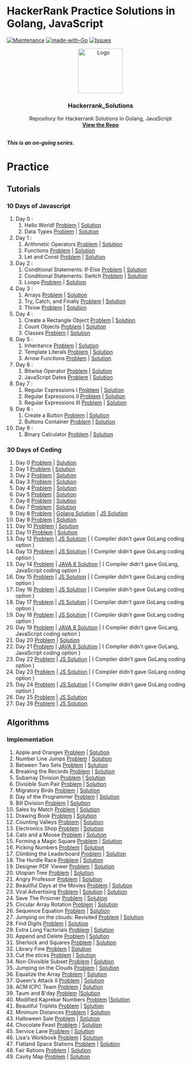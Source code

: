 # HackerRank Practice Solutions in Golang, JavaScript
[![Maintenance][maintenance-shield]][maintenance-graph-url]
[![made-with-Go][made-with-go-shield]](https://golang.org/)
[![Issues][issues-shield]][issues-url]

<p align="center">
  <a href=" https://www.hackerrank.com/domains/tutorials/30-days-of-code">
    <img src="https://alternative.me/media/256/hackerrank-icon-3ruwgb2qxxh1gxg6-c.png" alt="Logo" width="120" height="120">
  </a>

<h3 align="center">Hackerrank_Solutions</h3>
  <p align="center">
    Repository for Hackerrank Solutions in Golang, JavaScript
    <br />
    <a href="https://github.com/mohit810/Hackerrank_Solutions"><strong>View the Repo</strong></a>
    <br />
    <br />
  </p>

***This is an on-going series.***

# Practice

## Tutorials

### 10 Days of Javascript

1. Day 0 :
   1. Hello World! [Problem](https://www.hackerrank.com/challenges/js10-hello-world/problem) | [Solution](https://github.com/mohit810/Hackerrank_Solutions/blob/master/tutorials/10-Days-of-Javascript/Day%200/day-0:hello-world.js)
   2. Data Types [Problem](https://www.hackerrank.com/challenges/js10-data-types/problem) | [Solution](https://github.com/mohit810/Hackerrank_Solutions/blob/master/tutorials/10-Days-of-Javascript/Day%200/day-0:data-types.js)
2. Day 1 :
    1. Arithmetic Operators [Problem](https://www.hackerrank.com/challenges/js10-arithmetic-operators/problem) | [Solution](https://github.com/mohit810/Hackerrank_Solutions/blob/master/tutorials/10-Days-of-Javascript/Day%201/day-1:arithmetic-operators.js)
    2. Functions [Problem](https://www.hackerrank.com/challenges/js10-function/problem) | [Solution](https://github.com/mohit810/Hackerrank_Solutions/blob/master/tutorials/10-Days-of-Javascript/Day%201/day-1:function.js)
    3. Let and Const [Problem](https://www.hackerrank.com/challenges/js10-let-and-const/problem) | [Solution](https://github.com/mohit810/Hackerrank_Solutions/blob/master/tutorials/10-Days-of-Javascript/Day%201/day-1:let-and-const.js)
3. Day 2 : 
   1. Conditional Statements: If-Else [Problem](https://www.hackerrank.com/challenges/js10-if-else/problem) | [Solution](https://github.com/mohit810/Hackerrank_Solutions/blob/master/tutorials/10-Days-of-Javascript/Day%202/day-2:if-else.js)
   2. Conditional Statements: Switch [Problem](https://www.hackerrank.com/challenges/js10-switch/problem) | [Solution](https://github.com/mohit810/Hackerrank_Solutions/blob/master/tutorials/10-Days-of-Javascript/Day%202/day-2:switch.js)
   3. Loops [Problem](https://www.hackerrank.com/challenges/js10-loops/problem) | [Solution](https://github.com/mohit810/Hackerrank_Solutions/blob/master/tutorials/10-Days-of-Javascript/Day%202/day-2:loop.js)
4. Day 3 :
   1. Arrays [Problem](https://www.hackerrank.com/challenges/js10-arrays/problem) | [Solution](https://github.com/mohit810/Hackerrank_Solutions/blob/master/tutorials/10-Days-of-Javascript/Day%203/day-3:arrays.js)
   2. Try, Catch, and Finally [Problem](https://www.hackerrank.com/challenges/js10-try-catch-and-finally/problem) | [Solution](https://github.com/mohit810/Hackerrank_Solutions/blob/master/tutorials/10-Days-of-Javascript/Day%203/day3:try-catch-and-finally.js)
   3. Throw [Problem](https://www.hackerrank.com/challenges/js10-throw/problem) | [Solution](https://github.com/mohit810/Hackerrank_Solutions/blob/master/tutorials/10-Days-of-Javascript/Day%203/day-3:throw.js)
5. Day 4 :
   1. Create a Rectangle Object [Problem](https://www.hackerrank.com/challenges/js10-objects/problem) | [Solution](https://github.com/mohit810/Hackerrank_Solutions/blob/master/tutorials/10-Days-of-Javascript/Day%204/day-4:rect-object.js)
   2. Count Objects [Problem](https://www.hackerrank.com/challenges/js10-count-objects/problem) | [Solution](https://github.com/mohit810/Hackerrank_Solutions/blob/master/tutorials/10-Days-of-Javascript/Day%204/day-4:count-objects.js)
   3. Classes [Problem](https://www.hackerrank.com/challenges/js10-class/problem) | [Solution](https://github.com/mohit810/Hackerrank_Solutions/blob/master/tutorials/10-Days-of-Javascript/Day%204/day-4:class.js)
6. Day 5 :
   1. Inheritance [Problem](https://www.hackerrank.com/challenges/js10-inheritance/problem) | [Solution](https://github.com/mohit810/Hackerrank_Solutions/blob/master/tutorials/10-Days-of-Javascript/Day%205/day-5:inheritance.js)
   2. Template Literals [Problem](https://www.hackerrank.com/challenges/js10-template-literals/problem) | [Solution](https://github.com/mohit810/Hackerrank_Solutions/blob/master/tutorials/10-Days-of-Javascript/Day%205/day-5:template-literals.js)
   3. Arrow Functions [Problem](https://www.hackerrank.com/challenges/js10-arrows/problem) | [Solution](https://github.com/mohit810/Hackerrank_Solutions/blob/master/tutorials/10-Days-of-Javascript/Day%205/day-5:arrow-func.js)
7. Day 6 :
   1. Bitwise Operator [Problem](https://www.hackerrank.com/challenges/js10-bitwise/problem) | [Solution](https://github.com/mohit810/Hackerrank_Solutions/blob/master/tutorials/10-Days-of-Javascript/Day%206/day-6:bitwise.js)
   2. JavaScript Dates [Problem](https://www.hackerrank.com/challenges/js10-date/problem) | [Solution](https://github.com/mohit810/Hackerrank_Solutions/blob/master/tutorials/10-Days-of-Javascript/Day%206/day-6:date.js)
8. Day 7 :
   1. Regular Expressions I [Problem](https://www.hackerrank.com/challenges/js10-regexp-1/problem) | [Solution](https://github.com/mohit810/Hackerrank_Solutions/blob/master/tutorials/10-Days-of-Javascript/Day%207/dau-7:regexp-1.js)
   2. Regular Expressions II [Problem](https://www.hackerrank.com/challenges/js10-regexp-2/problem) | [Solution](https://github.com/mohit810/Hackerrank_Solutions/blob/master/tutorials/10-Days-of-Javascript/Day%207/day-7:regexp-2.js)
   3. Regular Expressions III [Problem](https://www.hackerrank.com/challenges/js10-regexp-3/problem) | [Solution](https://github.com/mohit810/Hackerrank_Solutions/blob/master/tutorials/10-Days-of-Javascript/Day%207/day-7:regexp-3.js)
9. Day 8 :
   1. Create a Button [Problem](https://www.hackerrank.com/challenges/js10-create-a-button/problem) | [Solution](https://github.com/mohit810/Hackerrank_Solutions/blob/master/tutorials/10-Days-of-Javascript/Day%208/Create%20a%20Button)
   2. Buttons Container [Problem](https://www.hackerrank.com/challenges/js10-buttons-container/problem) | [Solution](https://github.com/mohit810/Hackerrank_Solutions/blob/master/tutorials/10-Days-of-Javascript/Day%208/Buttons%20Container)
10. Day 9 :
      1. Binary Calculator [Problem](https://www.hackerrank.com/challenges/js10-binary-calculator/problem) | [Solution](https://github.com/mohit810/Hackerrank_Solutions/blob/master/tutorials/10-Days-of-Javascript/Day%209/Binary%20Calculator)

### 30 Days of Coding

1. Day 0 [Problem](https://www.hackerrank.com/challenges/30-hello-world/problem) | [Solution](https://github.com/mohit810/Hackerrank_Solutions/blob/master/tutorials/30-Days-of-Coding/day-0.go)       
2. Day 1 [Problem](https://www.hackerrank.com/challenges/30-data-types/problem) | [Solution](https://github.com/mohit810/Hackerrank_Solutions/blob/master/tutorials/30-Days-of-Coding/day-1.go)    
3. Day 2 [Problem](https://www.hackerrank.com/challenges/30-operators/problem) | [Solution](https://github.com/mohit810/Hackerrank_Solutions/blob/master/tutorials/30-Days-of-Coding/day-2.go)
4. Day 3 [Problem](https://www.hackerrank.com/challenges/30-conditional-statements/problem) | [Solution](https://github.com/mohit810/Hackerrank_Solutions/blob/master/tutorials/30-Days-of-Coding/day-3.go)
5. Day 4 [Problem](https://www.hackerrank.com/challenges/30-class-vs-instance/problem) | [Solution](https://github.com/mohit810/Hackerrank_Solutions/blob/master/tutorials/30-Days-of-Coding/day-4.go)
6. Day 5 [Problem](https://www.hackerrank.com/challenges/30-loops/problem) | [Solution](https://github.com/mohit810/Hackerrank_Solutions/blob/master/tutorials/30-Days-of-Coding/day-5.go)
7. Day 6 [Problem](https://www.hackerrank.com/challenges/30-review-loop/problem) | [Solution](https://github.com/mohit810/Hackerrank_Solutions/blob/master/tutorials/30-Days-of-Coding/day-6.go)
8. Day 7 [Problem](https://www.hackerrank.com/challenges/30-arrays/problem) | [Solution](https://github.com/mohit810/Hackerrank_Solutions/blob/master/tutorials/30-Days-of-Coding/day-7.go)
9. Day 8 [Problem](https://www.hackerrank.com/challenges/30-dictionaries-and-maps/problem) | [Golang Solution](https://github.com/mohit810/Hackerrank_Solutions/blob/master/tutorials/30-Days-of-Coding/day-8.go) | [JS Solution](https://github.com/mohit810/Hackerrank_Solutions/blob/master/practice/30-Days-of-Coding/day-8.js)
10. Day 9 [Problem](https://www.hackerrank.com/challenges/30-recursion/problem) | [Solution](https://github.com/mohit810/Hackerrank_Solutions/blob/master/tutorials/30-Days-of-Coding/day-9.go)
11. Day 10 [Problem](https://www.hackerrank.com/challenges/30-binary-numbers/problem) | [Solution](https://github.com/mohit810/Hackerrank_Solutions/blob/master/tutorials/30-Days-of-Coding/day-10.go)
12. Day 11 [Problem](https://www.hackerrank.com/challenges/30-2d-arrays/problem) | [Solution](https://github.com/mohit810/Hackerrank_Solutions/blob/master/tutorials/30-Days-of-Coding/day-11.go)
13. Day 12 [Problem](https://www.hackerrank.com/challenges/30-inheritance/problem) | [JS Solution](https://github.com/mohit810/Hackerrank_Solutions/blob/master/tutorials/30-Days-of-Coding/day-12.js) | ( Compiler didn't gave GoLang coding option )
14. Day 13 [Problem](https://www.hackerrank.com/challenges/30-abstract-classes/problem) | [JS Solution](https://github.com/mohit810/Hackerrank_Solutions/blob/master/tutorials/30-Days-of-Coding/day-13.js) | ( Compiler didn't gave GoLang coding option )
15. Day 14 [Problem](https://www.hackerrank.com/challenges/30-scope/problem) | [JAVA 8 Solution](https://github.com/mohit810/Hackerrank_Solutions/blob/master/tutorials/30-Days-of-Coding/day-14.java) | ( Compiler didn't gave GoLang, JavaScript coding option )
16. Day 15 [Problem](https://www.hackerrank.com/challenges/30-linked-list/problem) | [JS Solution](https://github.com/mohit810/Hackerrank_Solutions/blob/master/tutorials/30-Days-of-Coding/day-15.js) | ( Compiler didn't gave GoLang coding option )
17. Day 16 [Problem](https://www.hackerrank.com/challenges/30-exceptions-string-to-integer/problem) | [JS Solution](https://github.com/mohit810/Hackerrank_Solutions/blob/master/tutorials/30-Days-of-Coding/day-16.js) | ( Compiler didn't gave GoLang coding option )
18. Day 17 [Problem](https://www.hackerrank.com/challenges/30-more-exceptions/problem) | [JS Solution](https://github.com/mohit810/Hackerrank_Solutions/blob/master/tutorials/30-Days-of-Coding/day-17.js) | ( Compiler didn't gave GoLang coding option )
19. Day 18 [Problem](https://www.hackerrank.com/challenges/30-queues-stacks/problem) | [JS Solution](https://github.com/mohit810/Hackerrank_Solutions/blob/master/tutorials/30-Days-of-Coding/day-18.js) | ( Compiler didn't gave GoLang coding option )
20. Day 19 [Problem](https://www.hackerrank.com/challenges/30-interfaces/problem) | [JAVA 8 Solution](https://github.com/mohit810/Hackerrank_Solutions/blob/master/tutorials/30-Days-of-Coding/day-19.java) | ( Compiler didn't gave GoLang, JavaScript coding option )
21. Day 20 [Problem](https://www.hackerrank.com/challenges/30-sorting/problem) | [Solution](https://github.com/mohit810/Hackerrank_Solutions/blob/master/tutorials/30-Days-of-Coding/day-20.go)
22. Day 21 [Problem](https://www.hackerrank.com/challenges/30-generics/problem) | [JAVA 8 Solution](https://github.com/mohit810/Hackerrank_Solutions/blob/master/tutorials/30-Days-of-Coding/day-21.java) | ( Compiler didn't gave GoLang, JavaScript coding option )
23. Day 22 [Problem](https://www.hackerrank.com/challenges/30-binary-search-trees/problem) | [JS Solution](https://github.com/mohit810/Hackerrank_Solutions/blob/master/tutorials/30-Days-of-Coding/day-22.js) | ( Compiler didn't gave GoLang coding option )
24. Day 23 [Problem](https://www.hackerrank.com/challenges/30-binary-trees/problem) | [JS Solution](https://github.com/mohit810/Hackerrank_Solutions/blob/master/tutorials/30-Days-of-Coding/day-23.js) | ( Compiler didn't gave GoLang coding option )
25. Day 24 [Problem](https://www.hackerrank.com/challenges/30-linked-list-deletion/problem) | [JS Solution](https://github.com/mohit810/Hackerrank_Solutions/blob/master/tutorials/30-Days-of-Coding/day-24.js) | ( Compiler didn't gave GoLang coding option )
26. Day 25 [Problem](https://www.hackerrank.com/challenges/30-running-time-and-complexity/problem) | [JS Solution](https://github.com/mohit810/Hackerrank_Solutions/blob/master/tutorials/30-Days-of-Coding/day-25.go)
27. Day 26 [Problem](https://www.hackerrank.com/challenges/30-nested-logic/problem) | [JS Solution](https://github.com/mohit810/Hackerrank_Solutions/blob/master/tutorials/30-Days-of-Coding/day-26.go)


## Algorithms

### Implementation

1. Apple and Oranges [Problem](https://www.hackerrank.com/challenges/apple-and-orange/problem) | [Solution](https://github.com/mohit810/Hackerrank_Solutions/blob/master/practice/algorithms/implementation/apple-and-orange.go)
2. Number Line Jumps [Problem](https://www.hackerrank.com/challenges/kangaroo/problem) | [Solution](https://github.com/mohit810/Hackerrank_Solutions/blob/master/practice/algorithms/implementation/number-line-jumps.go)
3. Between Two Sets [Problem](https://www.hackerrank.com/challenges/between-two-sets/problem) | [Solution](https://github.com/mohit810/Hackerrank_Solutions/blob/master/practice/algorithms/implementation/between-two-sets.go)
4. Breaking the Records [Problem](https://www.hackerrank.com/challenges/breaking-best-and-worst-records/problem) | [Solution](https://github.com/mohit810/Hackerrank_Solutions/blob/master/practice/algorithms/implementation/breaking-the-records.go)
5. Subarray Division [Problem](https://www.hackerrank.com/challenges/the-birthday-bar/problem) | [Solution](https://github.com/mohit810/Hackerrank_Solutions/blob/master/practice/algorithms/implementation/subarray-division.go)
6. Divisible Sum Pair [Problem](https://www.hackerrank.com/challenges/divisible-sum-pairs/problem) | [Solution](https://github.com/mohit810/Hackerrank_Solutions/blob/master/practice/algorithms/implementation/divisible-sum-pairs.go)
7. Migratory Birds [Problem](https://www.hackerrank.com/challenges/migratory-birds/problem) | [Solution](https://github.com/mohit810/Hackerrank_Solutions/blob/master/practice/algorithms/implementation/migratory-birds.go)
8. Day of the Programmer [Problem](https://www.hackerrank.com/challenges/day-of-the-programmer/problem) | [Solution](https://github.com/mohit810/Hackerrank_Solutions/blob/master/practice/algorithms/implementation/day-of-the-programmer.go)
9. Bill Division [Problem](https://www.hackerrank.com/challenges/bon-appetit/problem) | [Solution](https://github.com/mohit810/Hackerrank_Solutions/blob/master/practice/algorithms/implementation/bill-division.go)
10. Sales by Match [Problem](https://www.hackerrank.com/challenges/sock-merchant/problem) | [Solution](https://github.com/mohit810/Hackerrank_Solutions/blob/master/practice/algorithms/implementation/sales-by-match.go)
11. Drawing Book [Problem](https://www.hackerrank.com/challenges/drawing-book/problem) | [Solution](https://github.com/mohit810/Hackerrank_Solutions/blob/master/practice/algorithms/implementation/drawing-book.go)
12. Counting Valleys [Problem](https://www.hackerrank.com/challenges/counting-valleys/problem) | [Solution](https://github.com/mohit810/Hackerrank_Solutions/blob/master/practice/algorithms/implementation/counting-valleys.go)
13. Electronics Shop [Problem](https://www.hackerrank.com/challenges/electronics-shop/problem) | [Solution](https://github.com/mohit810/Hackerrank_Solutions/blob/master/practice/algorithms/implementation/electronics-shop.go)
14. Cats and a Mouse [Problem](https://www.hackerrank.com/challenges/cats-and-a-mouse/problem) | [Solution](https://github.com/mohit810/Hackerrank_Solutions/blob/master/practice/algorithms/implementation/cats-and-mouse.go)
15. Forming a Magic Square [Problem](https://www.hackerrank.com/challenges/magic-square-forming/problem) | [Solution](https://github.com/mohit810/Hackerrank_Solutions/blob/master/practice/algorithms/implementation/forming-a-magic-square.go)
16. Picking Numbers [Problem](https://www.hackerrank.com/challenges/picking-numbers/problem) | [Solution](https://github.com/mohit810/Hackerrank_Solutions/blob/master/practice/algorithms/implementation/picking-numbers.go)
17. Climbing the Leaderboard [Problem](https://www.hackerrank.com/challenges/climbing-the-leaderboard/problem) | [Solution](https://github.com/mohit810/Hackerrank_Solutions/blob/master/practice/algorithms/implementation/climbing-the-leaderboard.go)
18. The Hurdle Race [Problem](https://www.hackerrank.com/challenges/the-hurdle-race/problem) | [Solution](https://github.com/mohit810/Hackerrank_Solutions/blob/master/practice/algorithms/implementation/the-hurdle-race.go)
19. Designer PDF Viewer [Problem](https://www.hackerrank.com/challenges/designer-pdf-viewer/problem) | [Solution](https://github.com/mohit810/Hackerrank_Solutions/blob/master/practice/algorithms/implementation/designer-pdf-viewer.go)
20. Utopian Tree [Problem](https://www.hackerrank.com/challenges/utopian-tree/problem) | [Solution](https://github.com/mohit810/Hackerrank_Solutions/blob/master/practice/algorithms/implementation/utopian-tree.go)
21. Angry Professor [Problem](https://www.hackerrank.com/challenges/angry-professor/problem) | [Solution](https://github.com/mohit810/Hackerrank_Solutions/blob/master/practice/algorithms/implementation/angry-professor.go)
22. Beautiful Days at the Movies [Problem](https://www.hackerrank.com/challenges/beautiful-days-at-the-movies/problem) | [Solution](https://github.com/mohit810/Hackerrank_Solutions/blob/master/practice/algorithms/implementation/beautiful-days-at-the-movies.go)
23. Viral Advertising [Problem](https://www.hackerrank.com/challenges/strange-advertising/problem) | [Solution](https://www.hackerrank.com/challenges/beautiful-days-at-the-movies/problem) | [Solution](https://github.com/mohit810/Hackerrank_Solutions/blob/master/practice/algorithms/implementation/viral-advertising.go)
24. Save The Prisoner [Problem](https://www.hackerrank.com/challenges/save-the-prisoner/problem) | [Solution](https://github.com/mohit810/Hackerrank_Solutions/blob/master/practice/algorithms/implementation/save-the-prisoner.go)
25. Circular Array Rotation [Problem](https://www.hackerrank.com/challenges/circular-array-rotation/problem) | [Solution](https://github.com/mohit810/Hackerrank_Solutions/blob/master/practice/algorithms/implementation/circular-array-rotation.go)
26. Sequence Equation [Problem](https://www.hackerrank.com/challenges/permutation-equation/problem) | [Solution](https://github.com/mohit810/Hackerrank_Solutions/blob/master/practice/algorithms/implementation/permutation-equation.go)
27. Jumping on the clouds: Revisited [Problem](https://www.hackerrank.com/challenges/jumping-on-the-clouds-revisited/problem) | [Solution](https://github.com/mohit810/Hackerrank_Solutions/blob/master/practice/algorithms/implementation/jumping-on-the-clouds-revisited.go)
28. Find Digits [Problem](https://www.hackerrank.com/challenges/find-digits/problem) | [Solution](https://github.com/mohit810/Hackerrank_Solutions/blob/master/practice/algorithms/implementation/find-digits.go)
29. Extra Long Factorials [Problem](https://www.hackerrank.com/challenges/extra-long-factorials/problem) | [Solution](https://github.com/mohit810/Hackerrank_Solutions/blob/master/practice/algorithms/implementation/extra-long-factorials.go)
30. Append and Delete [Problem](https://www.hackerrank.com/challenges/append-and-delete/problem) | [Solution](https://github.com/mohit810/Hackerrank_Solutions/blob/master/practice/algorithms/implementation/append-and-delete.go)
31. Sherlock and Squares [Problem](https://www.hackerrank.com/challenges/sherlock-and-squares/problem) | [Solution](https://github.com/mohit810/Hackerrank_Solutions/blob/master/practice/algorithms/implementation/sherlock-and-squares.go)
32. Library Fine [Problem](https://www.hackerrank.com/challenges/library-fine/problem) | [Solution](https://github.com/mohit810/Hackerrank_Solutions/blob/master/practice/algorithms/implementation/library-fine.go)
33. Cut the sticks [Problem](https://www.hackerrank.com/challenges/cut-the-sticks/problem) | [Solution](https://github.com/mohit810/Hackerrank_Solutions/blob/master/practice/algorithms/implementation/cut-the-sticks.go)
34. Non-Divisible Subset [Problem](https://www.hackerrank.com/challenges/non-divisible-subset/problem) | [Solution](https://github.com/mohit810/Hackerrank_Solutions/blob/master/practice/algorithms/implementation/non-divisible-subset.go)
35. Jumping on the Clouds [Problem](https://www.hackerrank.com/challenges/jumping-on-the-clouds/problem) | [Solution](https://github.com/mohit810/Hackerrank_Solutions/blob/master/practice/algorithms/implementation/jumping-on-the-clouds.go)
36. Equalize the Array [Problem](https://www.hackerrank.com/challenges/equality-in-a-array/problem) | [Solution](https://github.com/mohit810/Hackerrank_Solutions/blob/master/practice/algorithms/implementation/equality-in-a-array.go)
37. Queen's Attack II [Problem](https://www.hackerrank.com/challenges/queens-attack-2/problem) | [Solution](https://github.com/mohit810/Hackerrank_Solutions/blob/master/practice/algorithms/implementation/queens-attack-2.go)
38. ACM ICPC Team [Problem](https://www.hackerrank.com/challenges/acm-icpc-team/problem) | [Solution](https://github.com/mohit810/Hackerrank_Solutions/blob/master/practice/algorithms/implementation/acm-icpc-team.go)
39. Taum and B'day [Problem](https://www.hackerrank.com/challenges/taum-and-bday/problem) |[Solution](https://github.com/mohit810/Hackerrank_Solutions/blob/master/practice/algorithms/implementation/taum-and-bday.go)
40. Modified Kaprekar Numbers [Problem](https://www.hackerrank.com/challenges/kaprekar-numbers/problem) |[Solution](https://github.com/mohit810/Hackerrank_Solutions/blob/master/practice/algorithms/implementation/kaprekar-numbers.go)
41. Beautiful Triplets [Problem](https://www.hackerrank.com/challenges/beautiful-triplets/problem) | [Solution](https://github.com/mohit810/Hackerrank_Solutions/blob/master/practice/algorithms/implementation/beautiful-triplets.go)
42. Minimum Distances [Problem](https://www.hackerrank.com/challenges/minimum-distances/problem) | [Solution](https://github.com/mohit810/Hackerrank_Solutions/blob/master/practice/algorithms/implementation/minimum-distances.go)
43. Halloween Sale [Problem](https://www.hackerrank.com/challenges/halloween-sale/problem) | [Solution](https://github.com/mohit810/Hackerrank_Solutions/blob/master/practice/algorithms/implementation/halloween-sale.go)
44. Chocolate Feast [Problem](https://www.hackerrank.com/challenges/chocolate-feast/problem) | [Solution](https://github.com/mohit810/Hackerrank_Solutions/blob/master/practice/algorithms/implementation/chocolate-feast.go)
45. Service Lane [Problem](https://www.hackerrank.com/challenges/service-lane/problem) | [Solution](https://github.com/mohit810/Hackerrank_Solutions/blob/master/practice/algorithms/implementation/service-lane.go)
46. Lisa's Workbook [Problem](https://www.hackerrank.com/challenges/lisa-workbook/problem) | [Solution](https://github.com/mohit810/Hackerrank_Solutions/blob/master/practice/algorithms/implementation/lisa-workbook.go)
47. Flatland Space Stations [Problem](https://www.hackerrank.com/challenges/flatland-space-stations/problem) | [Solution](https://github.com/mohit810/Hackerrank_Solutions/blob/master/practice/algorithms/implementation/flatland-space-stations.go)
48. Fair Rations [Problem](https://www.hackerrank.com/challenges/fair-rations/problem) | [Solution](https://github.com/mohit810/Hackerrank_Solutions/blob/master/practice/algorithms/implementation/fair-rations.go)
49. Cavity Map [Problem](https://www.hackerrank.com/challenges/cavity-map/problem) | [Solution](https://github.com/mohit810/Hackerrank_Solutions/blob/master/practice/algorithms/implementation/cavity-map.go)


[maintenance-shield]: https://img.shields.io/badge/Maintained%3F-yes-green.svg
[made-with-go-shield]: https://img.shields.io/badge/Made%20with-Go-blue.svg
[issues-shield]: https://img.shields.io/github/issues/mohit810/hackerrank-golang-solutions
[issues-url]: https://github.com/mohit810/Hackerrank_Solutions/issues
[maintenance-graph-url]: https://github.com/mohit810/Hackerrank_Solutions/graphs/commit-activity